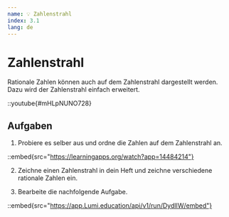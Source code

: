 ```yaml
---
name: 💡 Zahlenstrahl
index: 3.1
lang: de
---
```


# Zahlenstrahl

Rationale Zahlen können auch auf dem Zahlenstrahl dargestellt werden. Dazu wird der Zahlenstrahl einfach erweitert.

::youtube{#mHLpNUNO728}

## Aufgaben

1. Probiere es selber aus und ordne die Zahlen auf dem Zahlenstrahl an.

::embed{src="https://learningapps.org/watch?app=14484214"}

2. Zeichne einen Zahlenstrahl in dein Heft und zeichne verschiedene rationale Zahlen ein.

3. Bearbeite die nachfolgende Aufgabe.

::embed{src="https://app.Lumi.education/api/v1/run/DydlIW/embed"}
